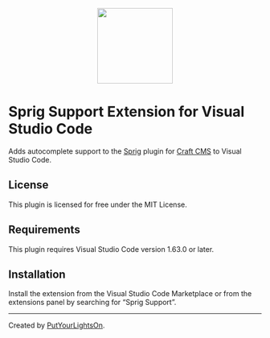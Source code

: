 <p align="center"><img width="150" src="https://raw.githubusercontent.com/putyourlightson/craft-sprig/v2/src/icon.svg"></p>

# Sprig Support Extension for Visual Studio Code

Adds autocomplete support to the [Sprig](https://putyourlightson.com/plugins/sprig) plugin for [Craft CMS](https://craftcms.com/) to Visual Studio Code.

## License

This plugin is licensed for free under the MIT License.

## Requirements

This plugin requires Visual Studio Code version 1.63.0 or later.

## Installation

Install the extension from the Visual Studio Code Marketplace or from the extensions panel by searching for “Sprig Support”.

---

Created by [PutYourLightsOn](https://putyourlightson.com/).
